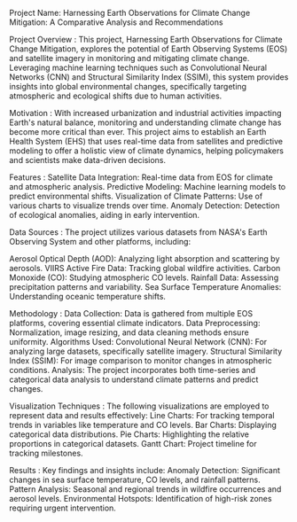 Project Name:
Harnessing Earth Observations for Climate Change Mitigation: A Comparative Analysis and Recommendations

Project Overview :
This project, Harnessing Earth Observations for Climate Change Mitigation, explores the potential of Earth Observing Systems (EOS)
and satellite imagery in monitoring and mitigating climate change. Leveraging machine learning techniques such as Convolutional Neural Networks (CNN) 
and Structural Similarity Index (SSIM), this system provides insights into global environmental changes, specifically targeting atmospheric and 
ecological shifts due to human activities.

Motivation :
With increased urbanization and industrial activities impacting Earth's natural balance, 
monitoring and understanding climate change has become more critical than ever. This project aims to establish an 
Earth Health System (EHS) that uses real-time data from satellites and predictive modeling to offer a holistic view of climate dynamics, 
helping policymakers and scientists make data-driven decisions.

Features :
Satellite Data Integration: Real-time data from EOS for climate and atmospheric analysis.
Predictive Modeling: Machine learning models to predict environmental shifts.
Visualization of Climate Patterns: Use of various charts to visualize trends over time.
Anomaly Detection: Detection of ecological anomalies, aiding in early intervention.

Data Sources :
The project utilizes various datasets from NASA's Earth Observing System and other platforms, including:

Aerosol Optical Depth (AOD): Analyzing light absorption and scattering by aerosols.
VIIRS Active Fire Data: Tracking global wildfire activities.
Carbon Monoxide (CO): Studying atmospheric CO levels.
Rainfall Data: Assessing precipitation patterns and variability.
Sea Surface Temperature Anomalies: Understanding oceanic temperature shifts.

Methodology :
Data Collection: Data is gathered from multiple EOS platforms, covering essential climate indicators.
Data Preprocessing: Normalization, image resizing, and data cleaning methods ensure uniformity.
Algorithms Used:
  Convolutional Neural Network (CNN): For analyzing large datasets, specifically satellite imagery.
  Structural Similarity Index (SSIM): For image comparison to monitor changes in atmospheric conditions.
Analysis: The project incorporates both time-series and categorical data analysis to understand climate patterns and predict changes.

Visualization Techniques :
The following visualizations are employed to represent data and results effectively:
  Line Charts: For tracking temporal trends in variables like temperature and CO levels.
  Bar Charts: Displaying categorical data distributions.
  Pie Charts: Highlighting the relative proportions in categorical datasets.
  Gantt Chart: Project timeline for tracking milestones.

Results :
Key findings and insights include:
  Anomaly Detection: Significant changes in sea surface temperature, CO levels, and rainfall patterns.
  Pattern Analysis: Seasonal and regional trends in wildfire occurrences and aerosol levels.
  Environmental Hotspots: Identification of high-risk zones requiring urgent intervention.
